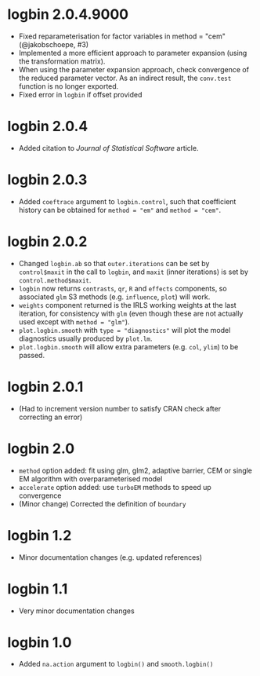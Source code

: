 # logbin 2.0.4.9000

* Fixed reparameterisation for factor variables in method = "cem" (@jakobschoepe, #3)
* Implemented a more efficient approach to parameter expansion (using the transformation matrix).
* When using the parameter expansion approach, check convergence of the reduced parameter vector. As an indirect result, the `conv.test` function is no longer exported.
* Fixed error in `logbin` if offset provided

# logbin 2.0.4

* Added citation to _Journal of Statistical Software_ article.

# logbin 2.0.3

* Added `coeftrace` argument to `logbin.control`, such that coefficient history can be obtained for `method = "em"` and `method = "cem"`.

# logbin 2.0.2

* Changed `logbin.ab` so that `outer.iterations` can be set by `control$maxit` in the call to `logbin`, and `maxit` (inner iterations) is set by `control.method$maxit`.
* `logbin` now returns `contrasts`, `qr`, `R` and `effects` components, so associated `glm` S3 methods (e.g. `influence`, `plot`) will work.
* `weights` component returned is the IRLS working weights at the last iteration, for consistency with `glm` (even though these are not actually used except with `method = "glm"`).
* `plot.logbin.smooth` with `type = "diagnostics"` will plot the model diagnostics usually produced by `plot.lm`.
* `plot.logbin.smooth` will allow extra parameters (e.g. `col`, `ylim`) to be passed.

# logbin 2.0.1

* (Had to increment version number to satisfy CRAN check after correcting an error)

# logbin 2.0

* `method` option added: fit using glm, glm2, adaptive barrier, CEM or single EM algorithm with overparameterised model
* `accelerate` option added: use `turboEM` methods to speed up convergence
* (Minor change) Corrected the definition of `boundary` 

# logbin 1.2

* Minor documentation changes (e.g. updated references)

# logbin 1.1

* Very minor documentation changes

# logbin 1.0

* Added `na.action` argument to `logbin()` and `smooth.logbin()`